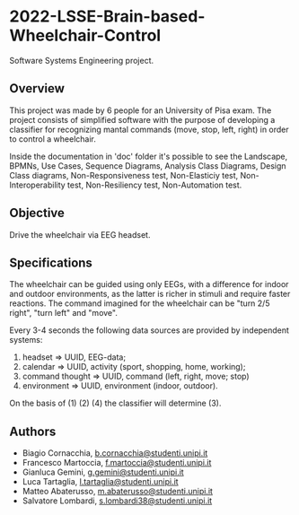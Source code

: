 # 2022-LSSE-Brain-based-Wheelchair-Control

Software Systems Engineering project.

## Overview

This project was made by 6 people for an University of Pisa exam. The project consists of simplified software with the purpose of developing a classifier for recognizing mantal commands (move, stop, left, right) in order to control a wheelchair.

Inside the documentation in 'doc' folder it's possible to see the Landscape, BPMNs, Use Cases, Sequence Diagrams, Analysis Class Diagrams, Design Class diagrams, Non-Responsiveness test, Non-Elasticiy test, Non-Interoperability test, Non-Resiliency test, Non-Automation test.

## Objective
Drive the wheelchair via EEG headset.

## Specifications
The wheelchair can be guided using only EEGs, with a difference for indoor and outdoor environments, as the
latter is richer in stimuli and require faster reactions. The command imagined for the wheelchair can be "turn
2/5 right", "turn left" and "move". 

Every 3-4 seconds the following data sources are provided by independent systems:
1) headset => UUID, EEG-data; 
2) calendar => UUID, activity (sport, shopping, home, working); 
3) command thought => UUID, command (left, right, move; stop) 
4) environment => UUID, environment (indoor, outdoor). 

On the basis of (1) (2) (4) the classifier will determine (3).

## Authors

* Biagio Cornacchia, b.cornacchia@studenti.unipi.it
* Francesco Martoccia, f.martoccia@studenti.unipi.it
* Gianluca Gemini, g.gemini@studenti.unipi.it
* Luca Tartaglia, l.tartaglia@studenti.unipi.it
* Matteo Abaterusso, m.abaterusso@studenti.unipi.it
* Salvatore Lombardi, s.lombardi38@studenti.unipi.it